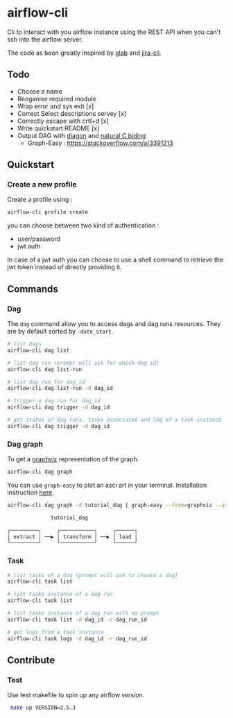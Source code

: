 # airflow-cli

Cli to interact with you airflow instance using the REST API when you can't ssh into the airflow server.


The code as been greatly inspired by [glab](https://gitlab.com/gitlab-org/cli/-/tree/main) and [jira-cli](https://github.com/ankitpokhrel/jira-cli).

## Todo 
- Choose a name
- Reoganise required module
- Wrap error and sys exit [x]
- Correct Select descriptions servey [x]
- Correctly escape with crtl+d [x]
- Write quickstart README [x]
- Output DAG with [diagon](https://github.com/ArthurSonzogni/Diagon) and [natural C biding](https://pkg.go.dev/cmd/cgo)
	- Graph-Easy : https://stackoverflow.com/a/3391213

## Quickstart

### Create a new profile 

Create a profile using :

```sh
airflow-cli profile create
```

you can choose between two kind of authentication :
- user/password
- jwt auth

In case of a jwt auth you can choose to use a shell command to retrieve the jwt token instead of directly providing it.

## Commands

### Dag

The `dag` command allow you to access dags and dag runs resources. They are by default sorted by `-date_start`.

```sh
# list dags
airflow-cli dag list

# list dag run (prompt will ask for which dag_id)
airflow-cli dag list-run

# list dag run for dag_id 
airflow-cli dag list-run -d dag_id

# trigger a dag run for dag_id 
airflow-cli dag trigger -d dag_id

# get status of dag runs, tasks associated and log of a task instance
airflow-cli dag trigger -d dag_id
```


### Dag graph

To get a [graphviz](https://graphviz.org/) representation of the graph.
```sh 
airflow-cli dag graph
```

You can use `graph-easy` to plot an asci art in your terminal. Installation instruction [here](https://stackoverflow.com/questions/3211801/graphviz-and-ascii-output/3391213).

```sh
airflow-cli dag graph -d tutorial_dag | graph-easy --from=graphviz --as=boxart

              tutorial_dag

╭─────────╮     ╭───────────╮     ╭──────╮
│ extract │ ──▶ │ transform │ ──▶ │ load │
╰─────────╯     ╰───────────╯     ╰──────╯

```

### Task

```sh
# list tasks of a dag (prompt will ask to choose a dag)
airflow-cli task list

# list tasks instance of a dag run
airflow-cli task list

# list tasks instance of a dag run with no prompt
airflow-cli task list -d dag_id -r dag_run_id

# get logs from a task instance
airflow-cli task logs -d dag_id -r dag_run_id
```


## Contribute

### Test

Use test makefile to spin up any airflow version.

```sh
 make up VERSION=2.5.3
 ```

